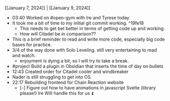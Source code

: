 [[January 7, 2024]] | [[January 9, 2024]]

- 03:40 Worked on #open-gym with Ire and Tyrese today
- It took me a bit of time to my initial git commit working. ^19fe18
	- This needs to get bet better in terms of getting code up and working.
	- How will Citadel be in comparison??
- This is a brief reminder to read and write more code, especially big code bases for practice.
- 3/4 of the way done with Solo Leveling. still very entertaining to read and watch.
	- enjoyment is dying a bit, so I will try to take a break.
- #project Build a plugin in Obsidian that inserts the time of day on bullets
- 12:43 Created order for Citadel cooler and windbreaker
- Nader is still struggling to get into OS.
- 22:17 Rebuilding frontend for Chain Reaction website
	- [-] Figure out how to have animations in javascript Svelte (library please!) Ire Will handle this for us ⏫
